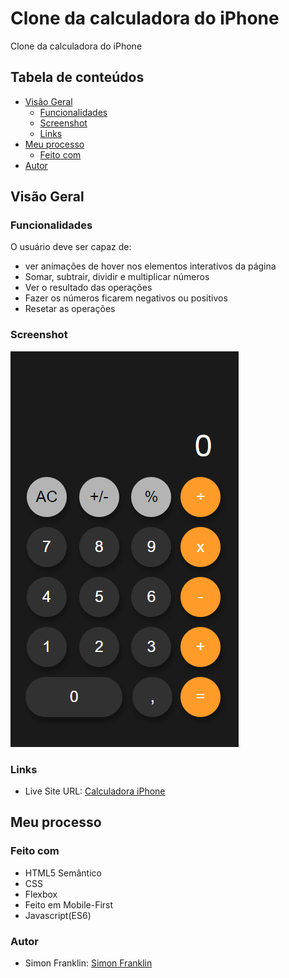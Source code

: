 # Clone da calculadora do iPhone

Clone da calculadora do iPhone

## Tabela de conteúdos

- [Visão Geral](#visão-geral)
  - [Funcionalidades](#funcionalidades)
  - [Screenshot](#screenshot)
  - [Links](#links)
- [Meu processo](#meu-processo)
  - [Feito com](#feito-com)
- [Autor](#autor)

## Visão Geral

### Funcionalidades

O usuário deve ser capaz de:

- ver animações de hover nos elementos interativos da página
- Somar, subtrair, dividir e multiplicar números
- Ver o resultado das operações
- Fazer os números ficarem negativos ou positivos
- Resetar as operações

### Screenshot

![](img/printscreen.png)


### Links

- Live Site URL: [Calculadora iPhone](https://simonfranklin1.github.io/calculadora-iphone/)

## Meu processo

### Feito com

- HTML5 Semântico
- CSS 
- Flexbox
- Feito em Mobile-First
- Javascript(ES6)

### Autor
- Simon Franklin: [Simon Franklin](https://github.com/simonfranklin1)
